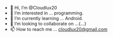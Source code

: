 - 👋 Hi, I’m @Cloudlux20
- 👀 I’m interested in ... programming.
- 🌱 I’m currently learning ... Android.
- 💞️ I’m looking to collaborate on ...{...}
- 📫 How to reach me ... cloudlux20@gmail.com

<!---
Cloudlux20/Cloudlux20 is a ✨ special ✨ repository because its `README.md` (this file) appears on your GitHub profile.
You can click the Preview link to take a look at your changes.
--->
